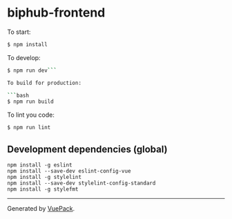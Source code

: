 # biphub-frontend

To start:

```bash
$ npm install
```

To develop:

```bash
$ npm run dev```

To build for production:

```bash
$ npm run build
```

To lint you code:

```bash
$ npm run lint
```

## Development dependencies (global)

```
npm install -g eslint
npm install --save-dev eslint-config-vue
npm install -g stylelint
npm install --save-dev stylelint-config-standard
npm install -g stylefmt
```


---

Generated by [VuePack](https://github.com/egoist/vuepack).
